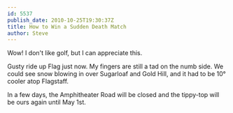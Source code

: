```yaml
---
id: 5537
publish_date: 2010-10-25T19:30:37Z
title: How to Win a Sudden Death Match
author: Steve
---
```

  
Wow! I don't like golf, but I can appreciate this.

Gusty ride up Flag just now. My fingers are still a tad on the numb side. We could see snow blowing in over Sugarloaf and Gold Hill, and it had to be 10° cooler atop Flagstaff.

In a few days, the Amphitheater Road will be closed and the tippy-top will be ours again until May 1st.